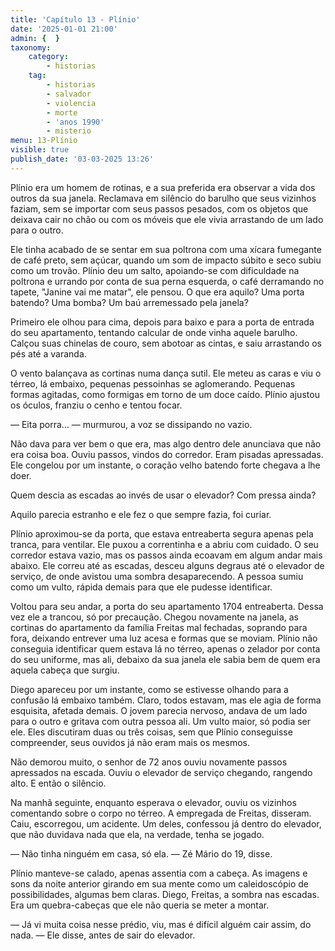 ```yaml
---
title: 'Capítulo 13 - Plínio'
date: '2025-01-01 21:00'
admin: {  }
taxonomy:
    category:
        - historias
    tag:
        - historias
        - salvador
        - violencia
        - morte
        - 'anos 1990'
        - misterio
menu: 13-Plínio
visible: true
publish_date: '03-03-2025 13:26'
---
```


Plínio era um homem de rotinas, e a sua preferida era observar a vida dos outros da sua janela. Reclamava em silêncio do barulho que seus vizinhos faziam, sem se importar com seus passos pesados, com os objetos que deixava cair no chão ou com os móveis que ele vivia arrastando de um lado para o outro.

Ele tinha acabado de se sentar em sua poltrona com uma xícara fumegante de café preto, sem açúcar, quando um som de impacto súbito e seco subiu como um trovão. Plínio deu um salto, apoiando-se com dificuldade na poltrona e urrando por conta de sua perna esquerda, o café derramando no tapete, "Janine vai me matar", ele pensou. O que era aquilo? Uma porta batendo? Uma bomba? Um baú arremessado pela janela?

Primeiro ele olhou para cima, depois para baixo e para a porta de entrada do seu apartamento, tentando calcular de onde vinha aquele barulho. Calçou suas chinelas de couro, sem abotoar as cintas, e saiu arrastando os pés até a varanda.

O vento balançava as cortinas numa dança sutil. Ele meteu as caras e viu o térreo, lá embaixo, pequenas pessoinhas se aglomerando. Pequenas formas agitadas, como formigas em torno de um doce caído. Plínio ajustou os óculos, franziu o cenho e tentou focar.

— Eita porra… — murmurou, a voz se dissipando no vazio.

Não dava para ver bem o que era, mas algo dentro dele anunciava que não era coisa boa. Ouviu passos, vindos do corredor. Eram pisadas apressadas. Ele congelou por um instante, o coração velho batendo forte chegava a lhe doer.

Quem descia as escadas ao invés de usar o elevador? Com pressa ainda?

Aquilo parecia estranho e ele fez o que sempre fazia, foi curiar.

Plínio aproximou-se da porta, que estava entreaberta segura apenas pela tranca, para ventilar. Ele puxou a correntinha e a abriu com cuidado. O seu corredor estava vazio, mas os passos ainda ecoavam em algum andar mais abaixo. Ele correu até as escadas, desceu alguns degraus até o elevador de serviço, de onde avistou uma sombra desaparecendo. A pessoa sumiu como um vulto, rápida demais para que ele pudesse identificar.

Voltou para seu andar, a porta do seu apartamento 1704 entreaberta. Dessa vez ele a trancou, só por precaução. Chegou novamente na janela, as cortinas do apartamento da família Freitas mal fechadas, soprando para fora, deixando entrever uma luz acesa e formas que se moviam. Plínio não conseguia identificar quem estava lá no térreo, apenas o zelador por conta do seu uniforme, mas ali, debaixo da sua janela ele sabia bem de quem era aquela cabeça que surgiu.

Diego apareceu por um instante, como se estivesse olhando para a confusão lá embaixo também. Claro, todos estavam, mas ele agia de forma esquisita, afetada demais. O jovem parecia nervoso, andava de um lado para o outro e gritava com outra pessoa ali. Um vulto maior, só podia ser ele. Eles discutiram duas ou três coisas, sem que Plínio conseguisse compreender, seus ouvidos já não eram mais os mesmos.

Não demorou muito, o senhor de 72 anos ouviu novamente passos apressados na escada. Ouviu o elevador de serviço chegando, rangendo alto. E então o silêncio.

Na manhã seguinte, enquanto esperava o elevador, ouviu os vizinhos comentando sobre o corpo no térreo. A empregada de Freitas, disseram. Caiu, escorregou, um acidente. Um deles, confessou já dentro do elevador, que não duvidava nada que ela, na verdade, tenha se jogado.

— Não tinha ninguém em casa, só ela. — Zé Mário do 19, disse.

Plínio manteve-se calado, apenas assentia com a cabeça. As imagens e sons da noite anterior girando em sua mente como um caleidoscópio de possibilidades, algumas bem claras. Diego, Freitas, a sombra nas escadas. Era um quebra-cabeças que ele não queria se meter a montar.

— Já vi muita coisa nesse prédio, viu, mas é difícil alguém cair assim, do nada. — Ele disse, antes de sair do elevador.